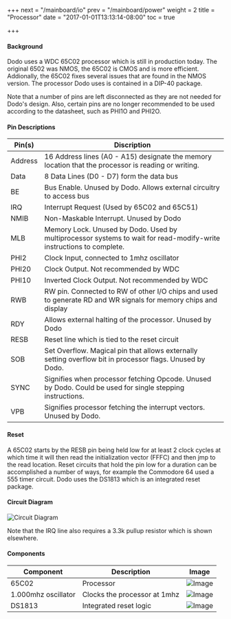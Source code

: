 +++
next = "/mainboard/io"
prev = "/mainboard/power"
weight = 2
title = "Processor"
date = "2017-01-01T13:13:14-08:00"
toc = true

+++

#### Background

Dodo uses a WDC 65C02 processor which is still in production today. The original 6502 was NMOS, the 65C02 is CMOS and is more efficient. Addionally, the 65C02 fixes several issues that are found in the NMOS version. The processor Dodo uses is contained in a DIP-40 package.

Note that a number of pins are left disconnected as they are not needed for Dodo's design. Also, certain pins are no longer recommended to be used according to the datasheet, such as PHI1O and PHI2O.

#### Pin Descriptions

| Pin(s)      | Discription                 |
| ----------- | --------------------------- |
| Address     | 16 Address lines (A0 - A15) designate the memory location that the processor is reading or writing.
| Data        | 8 Data Lines (D0 - D7) form the data bus
| BE          | Bus Enable. Unused by Dodo. Allows external circuitry to access bus
| IRQ         | Interrupt Request (Used by 65C02 and 65C51)
| NMIB        | Non-Maskable Interrupt. Unused by Dodo
| MLB         | Memory Lock. Unused by Dodo. Used by multiprocessor systems to wait for read-modify-write instructions to complete.
| PHI2        | Clock Input, connected to 1mhz oscillator
| PHI20       | Clock Output. Not recommended by WDC
| PHI10       | Inverted Clock Output. Not recommended by WDC
| RWB         | RW pin. Connected to RW of other I/O chips and used to generate RD and WR signals for memory chips and display
| RDY         | Allows external halting of the processor. Unused by Dodo
| RESB        | Reset line which is tied to the reset circuit
| SOB         | Set Overflow. Magical pin that allows externally setting overflow bit in processor flags. Unused by Dodo. 
| SYNC        | Signifies when processor fetching Opcode. Unused by Dodo. Could be used for single stepping instructions.
| VPB         | Signifies processor fetching the interrupt vectors. Unused by Dodo.

#### Reset

A 65C02 starts by the RESB pin being held low for at least 2 clock cycles at which time it will then read the initialization vector (FFFC) and then jmp to the read location. Reset circuits that hold the pin low for a duration can be accomplished a number of ways, for example the Commodore 64 used a 555 timer circuit. Dodo uses the DS1813 which is an integrated reset package.

#### Circuit Diagram

![Circuit Diagram](/processor.png?width=50%)

Note that the IRQ line also requires a 3.3k pullup resistor which is shown elsewhere.

#### Components

| Component                | Description                                   | Image                                 |
| ------------------------ | --------------------------------------------- | ------------------------------------- |
| 65C02                    | Processor                                     | ![Image](/65C02.jpg?height=100px)
| 1.000mhz oscillator      | Clocks the processor at 1mhz                  | ![Image](/1mhz.jpg?height=100px)
| DS1813                   | Integrated reset logic                        | ![Image](/DS1813.jpg?height=100px)